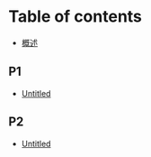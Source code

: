 # Table of contents

* [概述](README.md)

## P1

* [Untitled](p1/untitled.md)

## P2

* [Untitled](p2/untitled.md)

